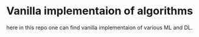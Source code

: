 # Vanilla implementaion of algorithms
here in this repo one can find vanilla implementaion of various ML and DL.
